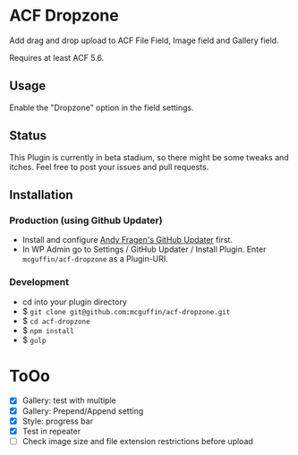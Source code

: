 ACF Dropzone
============

Add drag and drop upload to ACF File Field, Image field and Gallery field.

Requires at least ACF 5.6.


Usage
-----
Enable the "Dropzone" option in the field settings.


Status
------
This Plugin is currently in beta stadium, so there might be some tweaks and itches. Feel free to post your issues and pull requests.


Installation
------------

### Production (using Github Updater)
 - Install and configure [Andy Fragen's GitHub Updater](https://github.com/afragen/github-updater) first.
 - In WP Admin go to Settings / GitHub Updater / Install Plugin. Enter `mcguffin/acf-dropzone` as a Plugin-URI.

### Development
 - cd into your plugin directory
 - $ `git clone git@github.com:mcguffin/acf-dropzone.git`
 - $ `cd acf-dropzone`
 - $ `npm install`
 - $ `gulp`

ToOo
====

 - [x] Gallery: test with multiple
 - [x] Gallery: Prepend/Append setting
 - [x] Style: progress bar
 - [x] Test in repeater
 - [ ] Check image size and file extension restrictions before upload

